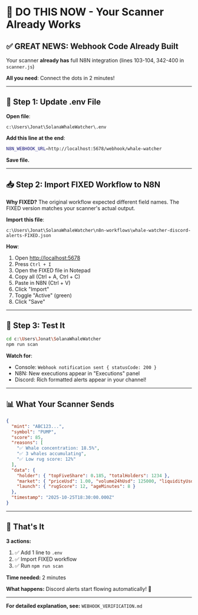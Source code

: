 # 🚀 DO THIS NOW - Your Scanner Already Works

## ✅ GREAT NEWS: Webhook Code Already Built

Your scanner **already has** full N8N integration (lines 103-104, 342-400 in `scanner.js`)

**All you need**: Connect the dots in 2 minutes!

---

## 📝 Step 1: Update .env File

**Open file**:

```text
c:\Users\Jonat\SolanaWhaleWatcher\.env
```

**Add this line at the end**:

```bash
N8N_WEBHOOK_URL=http://localhost:5678/webhook/whale-watcher
```

**Save file.**

---

## 📥 Step 2: Import FIXED Workflow to N8N

**Why FIXED?** The original workflow expected different field names. The FIXED version matches your scanner's actual output.

**Import this file**:

```text
c:\Users\Jonat\SolanaWhaleWatcher\n8n-workflows\whale-watcher-discord-alerts-FIXED.json
```

**How**:

1. Open <http://localhost:5678>
2. Press `Ctrl + I`
3. Open the FIXED file in Notepad
4. Copy all (Ctrl + A, Ctrl + C)
5. Paste in N8N (Ctrl + V)
6. Click "Import"
7. Toggle "Active" (green)
8. Click "Save"

---

## 🧪 Step 3: Test It

```bash
cd c:\Users\Jonat\SolanaWhaleWatcher
npm run scan
```

**Watch for**:

- Console: `Webhook notification sent { statusCode: 200 }`
- N8N: New executions appear in "Executions" panel
- Discord: Rich formatted alerts appear in your channel!

---

## 📊 What Your Scanner Sends

```json
{
  "mint": "ABC123...",
  "symbol": "PUMP",
  "score": 85,
  "reasons": [
    "✅ Whale concentration: 18.5%",
    "✅ 3 whales accumulating",
    "✅ Low rug score: 12%"
  ],
  "data": {
    "holder": { "topFiveShare": 0.185, "totalHolders": 1234 },
    "market": { "priceUsd": 1.00, "volume24hUsd": 125000, "liquidityUsd": 45000 },
    "launch": { "rugScore": 12, "ageMinutes": 8 }
  },
  "timestamp": "2025-10-25T18:30:00.000Z"
}
```

---

## 🎯 That's It

**3 actions:**

1. ✅ Add 1 line to `.env`
2. ✅ Import FIXED workflow
3. ✅ Run `npm run scan`

**Time needed:** 2 minutes

**What happens:** Discord alerts start flowing automatically! 🎉

---

**For detailed explanation, see:** `WEBHOOK_VERIFICATION.md`
